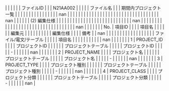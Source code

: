|         |                                 |              |                                           |                                                                             | ファイルID                                                                    |                       |              | N21AA002         |              |               |               |               | ファイル名         |         |               | 期間内プロジェクト一覧   |                                         |                               |               |               |               |               |               |               |               |            |               |       |               |               |               | nan                   |
|         |                                 |              |                                           |                                                                             |                                                                           |                       |              |                  |              |               |               |               |               |         |               |               |                                         |                               |               |               |               |               |               |               |               |            |               |       |               |               |               | nan                   |
|         |                                 |              |                                           | (2) 編集仕様                                                                    |                                                                           |                       |              |                  |              |               |               |               |               |         |               |               |                                         |                               |               |               |               |               |               |               |               |            |               |       |               |               |               | nan                   |
|         |                                 |              |                                           |                                                                             |                                                                           |                       |              |                  |              |               |               |               |               |         |               |               |                                         |                               |               |               |               |               |               |               |               |            |               |       |               |               |               | nan                   |
|         |                                 |              |                                           |                                                                             | No.                                                                       | 項目ID                  |              |                  |              | 項目名           |               |               |               |         |               | 編集元           |                                         |                               |               |               |               |               |               |               |               | 編集仕様       |               |       |               | 備考            |               | nan                   |
|         |                                 |              |                                           |                                                                             |                                                                           |                       |              |                  |              |               |               |               |               |         |               | ファイル/電文/テーブル  |                                         |                               |               |               | 項目名           |               |               |               |               |            |               |       |               |               |               | nan                   |
|         |                                 |              |                                           |                                                                             | 1                                                                         | PROJECT_ID            |              |                  |              | プロジェクトID      |               |               |               |         |               | プロジェクトテーブル    |                                         |                               |               |               | プロジェクトID      |               |               |               |               | -          |               |       |               |               |               | nan                   |
|         |                                 |              |                                           |                                                                             | 2                                                                         | PROJECT_NAME          |              |                  |              | プロジェクト名       |               |               |               |         |               | プロジェクトテーブル    |                                         |                               |               |               | プロジェクト名       |               |               |               |               | -          |               |       |               |               |               | nan                   |
|         |                                 |              |                                           |                                                                             | 3                                                                         | PROJECT_TYPE          |              |                  |              | プロジェクト種別      |               |               |               |         |               | プロジェクトテーブル    |                                         |                               |               |               | プロジェクト種別      |               |               |               |               | -          |               |       |               |               |               | nan                   |
|         |                                 |              |                                           |                                                                             | 4                                                                         | PROJECT_CLASS         |              |                  |              | プロジェクト分類      |               |               |               |         |               | プロジェクトテーブル    |                                         |                               |               |               | プロジェクト分類      |               |               |               |               | -          |               |       |               |               |               | nan                   |
